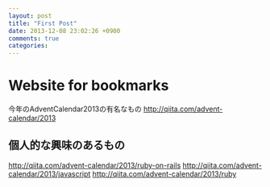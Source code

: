 ```yaml
---
layout: post
title: "First Post"
date: 2013-12-08 23:02:26 +0900
comments: true
categories:
---
```


# Website for bookmarks
今年のAdventCalendar2013の有名なもの
http://qiita.com/advent-calendar/2013

## 個人的な興味のあるもの
http://qiita.com/advent-calendar/2013/ruby-on-rails
http://qiita.com/advent-calendar/2013/javascript
http://qiita.com/advent-calendar/2013/ruby